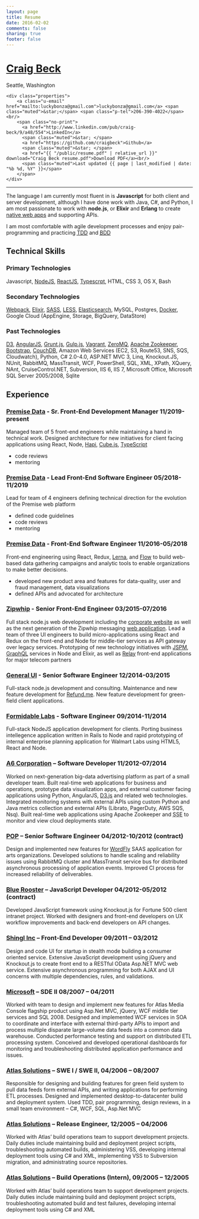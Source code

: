```yaml
---
layout: page
title: Resume
date: 2016-02-02
comments: false
sharing: true
footer: false
---
```


<div class="h-card">
    <h1 class="p-name"><a class="p-url" href="http://craigbeck.github.io">Craig Beck</a></h1>
    <div class="h-adr">
        <span class="p-locality">Seattle</span>, <span class="p-region">Washington</span>
    </div>

    <div class="properties">
        <a class="u-email" href="mailto:luckybonza@gmail.com">luckybonza@gmail.com</a> <span class="muted">&star;</span> <span class="p-tel">206-390-4022</span><br/>
        <span class="no-print">
          <a href="http://www.linkedin.com/pub/craig-beck/9/a48/554">LinkedIn</a>
          <span class="muted">&star; </span>
          <a href="https://github.com/craigbeck">Github</a>
          <span class="muted">&star; </span>
          <a href="{{ "/public/resume.pdf" | relative_url }}" download="Craig Beck resume.pdf">Download PDF</a><br/>
          <span class="muted">Last updated {{ page | last_modified | date: "%b %d, %Y" }}</span>
        </span>
    </div>
</div>

<hr/>

The language I am currently most fluent in is **Javascript** for both client and server development, although I have done work with Java, C#, and Python, I am most passionate to work with **node.js**, or **Elixir** and **Erlang** to create [native web apps](https://blog.andyet.com/2015/01/22/native-web-apps) and supporting APIs.

I am most comfortable with agile development processes and enjoy pair-programming and practicing <abbr title="Test Diven Development">[TDD](http://en.wikipedia.org/wiki/Test-driven_development)</abbr> and <abbr title="Behaviour Diven Development">[BDD](http://en.wikipedia.org/wiki/Behavior-driven_development)</abbr>


## Technical Skills

### Primary Technologies

Javascript, [NodeJS](http://nodejs.org), [ReactJS](http://facebook.github.io/react/), [Typescrpt](https://www.typescriptlang.org), HTML, CSS 3, OS X, Bash

### Secondary Technologies

[Webpack](http://webpack.github.io), [Elixir](http://elixir-lang.org), [SASS](http://sass-lang.com), [LESS](http://lesscss.org), [Elasticsearch](http://elasticsearch.org), MySQL, Postgres, [Docker](http://docker.com), Google Cloud (AppEngine, Storage, BigQuery, DataStore)

### Past Technologies

[D3](http://d3js.org), [AngularJS](http://angularjs.org), [Grunt.js](http://gruntjs.com), [Gulp.js](http://gulpjs.com), [Vagrant](http://vagrantup.com), [ZeroMQ](http://zeromq.org), [Apache Zookeeper](http://zookeeper.apache.org), [Bootstrap](http://getbootstrap.com), [CouchDB](http://couchdb.apache.org),  Amazon Web Services (EC2, S3, Route53, SNS, SQS, Cloudwatch), Python, C# 2.0-4.0, ASP.NET MVC 3, Linq, Knockout.JS, NUnit, RabbitMQ, MassTransit, WCF, PowerShell, SQL, XML, XPath, XQuery, NAnt, CruiseControl.NET, Subversion, IIS 6, IIS 7, Microsoft Office, Microsoft SQL Server 2005/2008, Sqlite


## Experience

### [Premise Data](https:///www.premise.com) - Sr. Front-End Development Manager 11/2019-present

Managed team of 5 front-end engineers while maintaining a hand in technical work. Designed architecture for new initiatives for client facing applications using React, Node, [Hapi](https://hapi.dev), [Cube.js](https://cube.dev), [TypeScript](https://www.typescriptlang.org)
- code reviews
- mentoring

### [Premise Data](https:///www.premise.com) - Lead Front-End Software Engineer 05/2018-11/2019

Lead for team of 4 engineers defining technical direction for the evolution of the Premise web platform
- defined code guidelines
- code reviews
- mentoring

### [Premise Data](http://www.premise.com) - Front-End Software Engineer 11/2016-05/2018

Front-end engineering using React, Redux, [Lerna](https://lernajs.io), and [Flow](https://flowtype.org) to build web-based data gathering campaigns and analytic tools to enable organizations to make better decisions.
- developed new product area and features for data-quality, user and fraud management, data visualizations
- defined APIs and advocated for architecture

### [Zipwhip](http://www.zipwhip.com) - Senior Front-End Engineer 03/2015-07/2016

Full stack node.js web development including the [corporate website](http://www.zipwhip.com) as well as the next generation of the Zipwhip messaging [web application](http://www.zipwhip.com/app/web). Lead a team of three UI engineers to build micro-applications using React and Redux on the front-end and Node for middle-tier services as API gateway over legacy services. Prototyping of new technology initiatives with [JSPM](https://jspm.dev), [GraphQL](http://graphql.org) services in Node and Elixir, as well as [Relay](https://facebook.github.io/relay/) front-end applications for major telecom partners

### [General UI](http://generalui.com) - Senior Software Engineer 12/2014-03/2015

Full-stack node.js development and consulting. Maintenance and new feature development for [Refund.me](https://www.refund.me). New feature development for green-field client applications.

### [Formidable Labs](http://formidablelabs.com) - Software Engineer 09/2014-11/2014

Full-stack NodeJS application development for clients. Porting business intellegence application written in Rails to Node and rapid prototyping of internal enterprise planning application for Walmart Labs using HTML5, React and Node.

### [A6 Corporation](http://www.a6corp.com) – Software Developer 11/2012-07/2014

Worked on next-generation big-data advertising platform as part of a small developer team. Built real-time web applications for business and operations, prototype data visualization apps, and external customer facing applications using Python, AngularJS, [D3.js](https://d3js.org) and related web technologies. Integrated monitoring systems with external APIs using custom Python and Java metrics collection and external APIs (Librato, PagerDuty, AWS SQS, Nsq). Built real-time web applications using Apache Zookeeper and <abbr title="Server Sent Events">SSE</abbr> to monitor and view cloud deployments state.

### [POP](http://www.popagency.com) – Senior Software Engineer 04/2012-10/2012 (contract)

Design and implemented new features for [WordFly](http://www.wordfly.com) SAAS application for arts organizations. Developed solutions to handle scaling and reliability issues using RabbitMQ cluster and MassTransit service bus for distributed asynchronous processing of application events. Improved CI process for increased reliability of deliverables.

### [Blue Rooster](http://www.bluerooster.com) – JavaScript Developer 04/2012-05/2012 (contract)

Developed JavaScript framework using Knockout.js for Fortune 500 client intranet project. Worked with designers and front-end developers on UX workflow improvements and back-end developers on API changes.

### [Shingl Inc](http://www.shingl.com) – Front-End Developer 09/2011 – 03/2012

Design and code UI for startup in stealth mode building a consumer oriented service. Extensive JavaScript development using jQuery and Knockout.js to create front end to a RESTful OData Asp.NET MVC web service. Extensive asynchronous programming for both AJAX and UI concerns with multiple dependencies, rules, and validations.

### [Microsoft](http://microsoft.com) – SDE II 08/2007 – 04/2011

Worked with team to design and implement new features for Atlas Media Console flagship product using Asp.Net MVC, jQuery, WCF middle tier services and SQL 2008. Designed and implemented WCF services in SOA to coordinate and interface with external third-party APIs to import and process multiple disparate large-volume data feeds into a common data warehouse.  Conducted performance testing and support on distributed ETL processing system. Conceived and developed operational dashboards for monitoring and troubleshooting distributed application performance and issues.

### [Atlas Solutions](http://atlassolutions.com) – SWE I / SWE II, 04/2006 – 08/2007

Responsible for designing and building features for green field system to pull data feeds form external APIs, and writing applications for performing ETL processes. Designed and implemented desktop-to-datacenter build and deployment system. Used TDD, pair programming, design reviews, in a small team environment – C#, WCF, SQL, Asp.Net MVC

### [Atlas Solutions](http://atlassolutions.com) – Release Engineer, 12/2005 – 04/2006

Worked with Atlas’ build operations team to support development projects. Daily duties include maintaining build and deployment project scripts, troubleshooting automated builds, administering VSS, developing internal deployment tools using C# and XML, implementing VSS to Subversion migration, and administrating source repositories.

### [Atlas Solutions](http://atlassolutions.com) – Build Operations (Intern), 09/2005 – 12/2005

Worked with Atlas’ build operations team to support development projects. Daily duties include maintaining build and deployment project scripts, troubleshooting automated build and test failures, developing internal deployment tools using C# and XML
